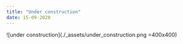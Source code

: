 ```yaml
---
title: "Under construction"
date: 15-09-2020
---
```


![under construction](./_assets/under_construction.png =400x400)
